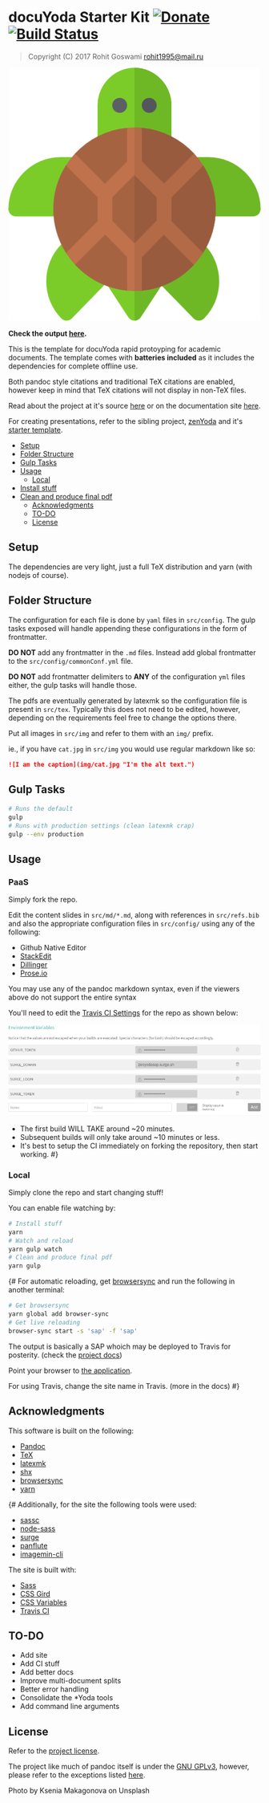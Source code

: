 # docuYoda Starter Kit [![Donate](https://img.shields.io/badge/Donate-PayPal-blue.svg?style=for-the-badge)](https://www.paypal.me/HaoZeke/) [![Build Status](https://semaphoreci.com/api/v1/haozeke/docuyoda_starter/branches/master/badge.svg)](https://semaphoreci.com/haozeke/docuyoda_starter)

> Copyright (C) 2017  Rohit Goswami <rohit1995@mail.ru>

![](src/img/turtle.png "Pandoc Papers for turtles")

**Check the output [here](sap/pdf/spooky-action.pdf).**

This is the template for docuYoda rapid protoyping for academic documents.
The template comes with **batteries included** as it includes the dependencies for complete offline use. 

Both pandoc style citations and traditional TeX citations are enabled, however keep in mind that TeX citations will not display in non-TeX files.

Read about the project at it's source [here](https://www.github.com/HaoZeke/docuYoda) or on the documentation site [here](https://docuyoda.surge.sh).

For creating presentations, refer to the sibling project, [zenYoda](http://zenyoda.surge.sh/) and it's [starter template](http://zenyodasap.surge.sh/).


  - [Setup](#setup)
  - [Folder Structure](#folder-structure)
  - [Gulp Tasks](#gulp-tasks)
  - [Usage](#usage)
    - [Local](#local)
- [Install stuff](#install-stuff)
- [Clean and produce final pdf](#clean-and-produce-final-pdf)
  - [Acknowledgments](#acknowledgments)
  - [TO-DO](#to-do)
  - [License](#license)


## Setup
The dependencies are very light, just a full TeX distribution and yarn (with nodejs of course).

## Folder Structure
The configuration for each file is done by `yaml` files in `src/config`.
The gulp tasks exposed will handle appending these configurations in the form of frontmatter.

**DO NOT** add any frontmatter in the `.md` files.
Instead add global frontmatter to the `src/config/commonConf.yml` file.

**DO NOT** add frontmatter delimiters to **ANY** of the configuration `yml` files either, the gulp tasks will handle those.

The pdfs are eventually generated by latexmk so the configuration file is present in `src/tex`. Typically this does not need to be edited, however, depending on the requirements feel free to change the options there.

Put all images in `src/img` and refer to them with an `img/` prefix.

ie., if you have `cat.jpg` in `src/img` you would use regular markdown like so:

```markdown
![I am the caption](img/cat.jpg "I'm the alt text.")
```

## Gulp Tasks

```bash
# Runs the default
gulp
# Runs with production settings (clean latexmk crap)
gulp --env production
```

## Usage

### PaaS
Simply fork the repo.


Edit the content slides in `src/md/*.md`, along with references in `src/refs.bib` and also the appropriate configuration files in `src/config/` using any of the following:

- Github Native Editor
- [StackEdit](https://stackedit.io)
- [Dillinger](https://dillinger.io)
- [Prose.io](http://prose.io)

You may use any of the pandoc markdown syntax, even if the viewers above do not support the entire syntax


You'll need to edit the [Travis CI Settings](https://travis-ci.org/) for the repo as shown below:

![](readme/travisVar.png "Variables to be set")

- The first build WILL TAKE around ~20 minutes.
- Subsequent builds will only take around ~10 minutes or less.
- It's best to setup the CI immediately on forking the repository, then start working.
 #}

### Local

Simply clone the repo and start changing stuff!

You can enable file watching by:

```bash
# Install stuff
yarn
# Watch and reload
yarn gulp watch
# Clean and produce final pdf
yarn gulp
```

{# For automatic reloading, get [browsersync](https://browsersync.io) and run the following in another terminal:

```bash
# Get browsersync
yarn global add browser-sync
# Get live reloading
browser-sync start -s 'sap' -f 'sap'
```

The output is basically a SAP whoich may be deployed to Travis for posterity. (check the [project docs](https://zenyoda.surge.sh))

Point your browser to [the application](localhost:3000).

For using Travis, change the site name in Travis. (more in the docs) #}

## Acknowledgments
This software is built on the following:

- [Pandoc](https://github.com/jgm/pandoc)
- [TeX](https://ctan.org/)
- [latexmk](http://mg.readthedocs.io/latexmk.html)
- [shx](https://github.com/shelljs/shx)
- [browsersync](https://browsersync.io)
- [yarn](https://yarnpkg.com/en/)

{# Additionally, for the site the following tools were used:

- [sassc](https://github.com/sass/sassc)
- [node-sass](https://github.com/sass/node-sass)
- [surge](http://surge.sh)
- [panflute](http://scorreia.com/software/panflute/)
- [imagemin-cli](https://github.com/imagemin/imagemin-cli)

The site is built with:

- [Sass](http://sass-lang.com/)
- [CSS Gird](https://developer.mozilla.org/en-US/docs/Web/CSS/CSS_Grid_Layout)
- [CSS Variables](https://developer.mozilla.org/en-US/docs/Web/CSS/Using_CSS_variables)
- [Travis CI](https://travis-ci.org)

## TO-DO
* Add site
* Add CI stuff
* Add better docs
* Improve multi-document splits
* Better error handling
* Consolidate the *Yoda tools
* Add command line arguments

## License
Refer to the [project license](zenyoda.surge.sh).

The project like much of pandoc itself is under the [GNU GPLv3](https://choosealicense.com/licenses/gpl-3.0/), however, please refer to the exceptions listed [here](https://github.com/jgm/pandoc/blob/master/COPYRIGHT).

Photo by Ksenia Makagonova on Unsplash